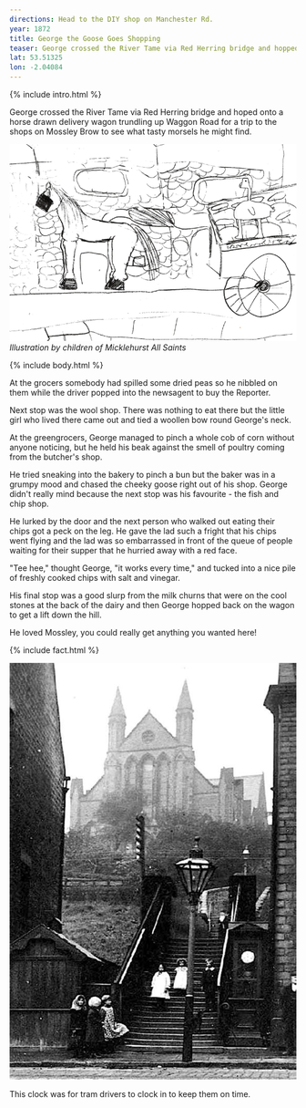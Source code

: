 ```yaml
---
directions: Head to the DIY shop on Manchester Rd.
year: 1872
title: George the Goose Goes Shopping
teaser: George crossed the River Tame via Red Herring bridge and hopped onto a horse drawn delivery wagon trundling up Waggon Road for a trip to the shops on Mossley Brow to see what tasty morsels he might find.
lat: 53.51325
lon: -2.04084
---
```


{% include intro.html %}

George crossed the River Tame via Red Herring bridge and hoped onto a horse drawn delivery wagon trundling up Waggon Road for a trip to the shops on Mossley Brow to see what tasty morsels he might find.

![Illustration by children of Micklehurst All Saints](/images/stops/goose/Trail_Goose_7.png)
_Illustration by children of Micklehurst All Saints_

{% include body.html %}

At the grocers somebody had spilled some dried peas so he nibbled on them while the driver popped into the newsagent to buy the Reporter.

Next stop was the wool shop. There was nothing to eat there but the little girl who lived there came out and tied a woollen bow round George's neck.

At the greengrocers, George managed to pinch a whole cob of corn without anyone noticing, but he held his beak against the smell of poultry coming from the butcher's shop.

He tried sneaking into the bakery to pinch a bun but the baker was in a grumpy mood and chased the cheeky goose right out of his shop. George didn't really mind because the next stop was his favourite - the fish and chip shop.

He lurked by the door and the next person who walked out eating their chips got a peck on the leg. He gave the lad such a fright that his chips went flying and the lad was so embarrassed in front of the queue of people waiting for their supper that he hurried away with a red face.

"Tee hee," thought George, "it works every time," and tucked into a nice pile of freshly cooked chips with salt and vinegar.

His final stop was a good slurp from the milk churns that were on the cool stones at the back of the dairy and then George hopped back on the wagon to get a lift down the hill.

He loved Mossley, you could really get anything you wanted here!

{% include fact.html %}

![Photo of clock](/images/stops/goose/Trail_Goose_7b.png)

This clock was for tram drivers to clock in to keep them on time.